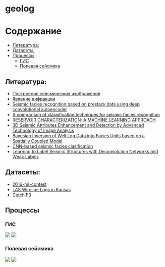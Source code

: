 # geolog


Содержание
=================

* [Литература:](#литература)
* [Датасеты:](#датасеты)
* [Процессы](#процессы)
    * [ГИС](#гис)
    * [Полевая сейсмика](#полевая-сейсмика)


## Литература:
* [Построение сейсмических изображений](http://lserv.deg.gubkin.ru/file.php?file=../../1/dfwikidata/Voskresenskij.JU.N.Postroenie.sejsmicheskih.izobrazhenij.%28M,.RGUNG%29%282006%29%28T%29_GsPs_.pdf)
* [Явление дифракции](https://mospolytech.ru/storage/43ec517d68b6edd3015b3edc9a11367b/files/LRNo93.pdf)
* [Seismic facies recognition based on prestack data using deep convolutional autoencoder](https://arxiv.org/abs/1704.02446)
* [A comparison of classification techniques for seismic facies recognition](http://mcee.ou.edu/aaspi/publications/2015/Tao_Interpretation_1.pdf)
* [RESERVOIR CHARACTERIZATION: A MACHINE
LEARNING APPROACH](https://arxiv.org/pdf/1506.05070)
* [3D Seismic Attributes Enhancement and Detection by
Advanced Technology of Image Analysis](https://tel.archives-ouvertes.fr/tel-00731886/document)
* [Bayesian Inversion of Well Log Data
into Facies Units based on a Spatially
Coupled Model](http://daim.idi.ntnu.no/masteroppgaver/001/1371/tittelside.pdf)
* [CNN-based seismic facies clasification](https://cs230.stanford.edu/projects_spring_2018/reports/8291004.pdf)
* [Learning to Label Seismic Structures with Deconvolution Networks and Weak Labels](http://www.yalaudah.com/assets/files/seg2018.pdf)

## Датасеты:
* [2016-ml-contest](https://github.com/seg/2016-ml-contest)
* [LAS Wireline Logs in Kansas](http://www.kgs.ku.edu/Magellan/Logs/index.html)
* [Dutch F3](https://drive.google.com/drive/folders/0B7brcf-eGK8CRUhfRW9rSG91bW8)


## Процессы

### ГИС

<img src="https://yuml.me/diagram/usecase/%20[%D0%9F%D0%BE%D0%B4%D1%80%D1%8F%D0%B4%D1%87%D0%B8%D0%BA]-(%D0%9F%D1%80%D0%BE%D0%B2%D0%B5%D0%B4%D0%B5%D0%BD%D0%B8%D0%B5%20%D0%93%D0%98%D0%A1),%20[%D0%9F%D0%BE%D0%B4%D1%80%D1%8F%D0%B4%D1%87%D0%B8%D0%BA]-(%D0%9F%D1%80%D0%BE%D0%B5%D0%BA%D1%82%D0%B8%D1%80%D0%BE%D0%B2%D0%B0%D0%BD%D0%B8%D0%B5%20%D0%B8%20%D0%B1%D1%83%D1%80%D0%B5%D0%BD%D0%B8%D0%B5%20%D1%81%D0%BA%D0%B2%D0%B0%D0%B6%D0%B8%D0%BD%D1%8B),%20(%D0%9F%D1%80%D0%BE%D0%B5%D0%BA%D1%82%D0%B8%D1%80%D0%BE%D0%B2%D0%B0%D0%BD%D0%B8%D0%B5%20%D0%B8%20%D0%B1%D1%83%D1%80%D0%B5%D0%BD%D0%B8%D0%B5%20%D1%81%D0%BA%D0%B2%D0%B0%D0%B6%D0%B8%D0%BD%D1%8B)%3E(C%D0%BE%D0%B7%D0%B4%D0%B0%D0%BD%D0%B8%D0%B5%20%D1%84%D0%B0%D0%B9%D0%BB%D0%BE%D0%B2%20%D0%B8%D0%BD%D0%BA%D0%BB%D0%B8%D0%BD%D0%BE%D0%BC%D0%B5%D1%82%D1%80%D0%B8%D0%B8),%20(%D0%9F%D1%80%D0%BE%D0%B5%D0%BA%D1%82%D0%B8%D1%80%D0%BE%D0%B2%D0%B0%D0%BD%D0%B8%D0%B5%20%D0%B8%20%D0%B1%D1%83%D1%80%D0%B5%D0%BD%D0%B8%D0%B5%20%D1%81%D0%BA%D0%B2%D0%B0%D0%B6%D0%B8%D0%BD%D1%8B)%3E(%D0%9F%D0%B5%D1%80%D0%B5%D0%B4%D0%B0%D1%87%D0%B0%20%D0%B4%D0%B0%D0%BD%D0%BD%D1%8B%D1%85%20%D0%B2%20%D0%9A%D0%98%D0%9F),%20(%D0%9F%D1%80%D0%BE%D0%B2%D0%B5%D0%B4%D0%B5%D0%BD%D0%B8%D0%B5%20%D0%93%D0%98%D0%A1)%3E(%D0%9F%D0%B5%D1%80%D0%B5%D0%B4%D0%B0%D1%87%D0%B0%20%D0%B4%D0%B0%D0%BD%D0%BD%D1%8B%D1%85%20%D0%B2%20%D0%9A%D0%98%D0%9F),%20(%D0%9F%D1%80%D0%BE%D0%B2%D0%B5%D0%B4%D0%B5%D0%BD%D0%B8%D0%B5%20%D0%93%D0%98%D0%A1)%3E(%D0%A3%D0%B2%D1%8F%D0%B7%D0%BA%D0%B0%20%D0%BA%D0%B0%D1%80%D0%BE%D1%82%D0%B0%D0%B6%D0%B5%D0%B9)">

<img src="https://yuml.me/diagram/usecase/%20[%D0%9F%D0%B5%D1%82%D1%80%D0%BE%D1%84%D0%B8%D0%B7%D0%B8%D0%BA]-(%D0%A1%D0%BE%D0%B7%D0%B4%D0%B0%D0%BD%D0%B8%D0%B5%20%D0%BE%D1%82%D1%87%D0%B5%D1%82%D0%B0%20%D0%A0%D0%98%D0%93%D0%98%D0%A1),%20(%D0%A1%D0%BE%D0%B7%D0%B4%D0%B0%D0%BD%D0%B8%D0%B5%20%D0%BE%D1%82%D1%87%D0%B5%D1%82%D0%B0%20%D0%A0%D0%98%D0%93%D0%98%D0%A1)%3E(%20%D0%9F%D1%80%D0%BE%D0%BF%D0%BB%D0%B0%D1%81%D1%82%D0%BA%D0%B0),%20(%D0%A1%D0%BE%D0%B7%D0%B4%D0%B0%D0%BD%D0%B8%D0%B5%20%D0%BE%D1%82%D1%87%D0%B5%D1%82%D0%B0%20%D0%A0%D0%98%D0%93%D0%98%D0%A1)%3E(%D0%A0%D0%B0%D1%81%D1%87%D0%B5%D1%82%20%D0%B0%D1%82%D0%B8%D1%80%D0%B8%D0%B1%D1%83%D1%82%D0%BE%D0%B2)">

### Полевая сейсмика

<img src="https://yuml.me/diagram/usecase/%20[%D0%9F%D0%BE%D0%B4%D1%80%D1%8F%D0%B4%D1%87%D0%B8%D0%BA]-(%D0%A0%D0%B0%D1%81%D0%BA%D0%BB%D0%B0%D0%B4%D0%BA%D0%B0%20%D0%BF%D1%80%D0%BE%D1%84%D0%B8%D0%BB%D0%B5%D0%B9),%20[%D0%9F%D0%BE%D0%B4%D1%80%D1%8F%D0%B4%D1%87%D0%B8%D0%BA]-(%D0%92%D0%B7%D1%80%D1%8B%D0%B2%D0%BD%D1%8B%D0%B5%20%D1%80%D0%B0%D0%B1%D0%BE%D1%82%D1%8B),%20(%D0%A0%D0%B0%D1%81%D0%BA%D0%BB%D0%B0%D0%B4%D0%BA%D0%B0%20%D0%BF%D1%80%D0%BE%D1%84%D0%B8%D0%BB%D0%B5%D0%B9)%3E(%D0%A1%D0%BE%D0%B7%D0%B4%D0%B0%D0%BD%D0%B8%D0%B5%20%D1%84%D0%B0%D0%B9%D0%BB%D0%BE%D0%B2%20SPS),%20(%D0%92%D0%B7%D1%80%D1%8B%D0%B2%D0%BD%D1%8B%D0%B5%20%D1%80%D0%B0%D0%B1%D0%BE%D1%82%D1%8B)%3E(%D0%A1%D0%BE%D0%B7%D0%B4%D0%B0%D0%BD%D0%B8%D0%B5%20%D1%84%D0%B0%D0%B9%D0%BB%D0%BE%D0%B2%20SEGD/SEGY)">

<img src="https://yuml.me/diagram/usecase/%20[%D0%93%D0%B5%D0%BE%D0%BB%D0%BE%D0%B3]-(%D0%A1%D1%83%D0%BC%D0%BC%D0%B8%D1%80%D0%BE%D0%B2%D0%B0%D0%BD%D0%B8%D0%B5%20%D1%81%D0%B5%D0%B9%D1%81%D0%BC%D0%BE%D0%B3%D1%80%D0%B0%D0%BC%D0%BC),%20(%D0%A1%D1%83%D0%BC%D0%BC%D0%B8%D1%80%D0%BE%D0%B2%D0%B0%D0%BD%D0%B8%D0%B5%20%D1%81%D0%B5%D0%B9%D1%81%D0%BC%D0%BE%D0%B3%D1%80%D0%B0%D0%BC%D0%BC)%3E(%D0%9F%D1%80%D0%BE%D0%B2%D0%B5%D1%80%D0%BA%D0%B0%20%D0%BA%D0%BE%D1%80%D1%80%D0%B5%D0%BA%D1%82%D0%BD%D0%BE%D1%81%D1%82%D0%B8%20%D0%B8%D0%BD%D0%B4%D0%B5%D0%BA%D1%81%D0%B0%D1%86%D0%B8%D0%B8%20%D1%82%D1%80%D0%B0%D1%81%D1%81),%20(%D0%A1%D1%83%D0%BC%D0%BC%D0%B8%D1%80%D0%BE%D0%B2%D0%B0%D0%BD%D0%B8%D0%B5%20%D1%81%D0%B5%D0%B9%D1%81%D0%BC%D0%BE%D0%B3%D1%80%D0%B0%D0%BC%D0%BC)%3E(%D0%92%D1%8B%D0%B1%D0%BE%D1%80%20%D1%80%D0%B0%D1%81%D0%BF%D0%BE%D0%BB%D0%BE%D0%B6%D0%B5%D0%BD%D0%B8%D1%8F%20%D0%B1%D0%B8%D0%BD%D0%BE%D0%B2),%20(%D0%A1%D1%83%D0%BC%D0%BC%D0%B8%D1%80%D0%BE%D0%B2%D0%B0%D0%BD%D0%B8%D0%B5%20%D1%81%D0%B5%D0%B9%D1%81%D0%BC%D0%BE%D0%B3%D1%80%D0%B0%D0%BC%D0%BC)%3E(%D0%9C%D0%B8%D0%B3%D1%80%D0%B0%D1%86%D0%B8%D1%8F)">
